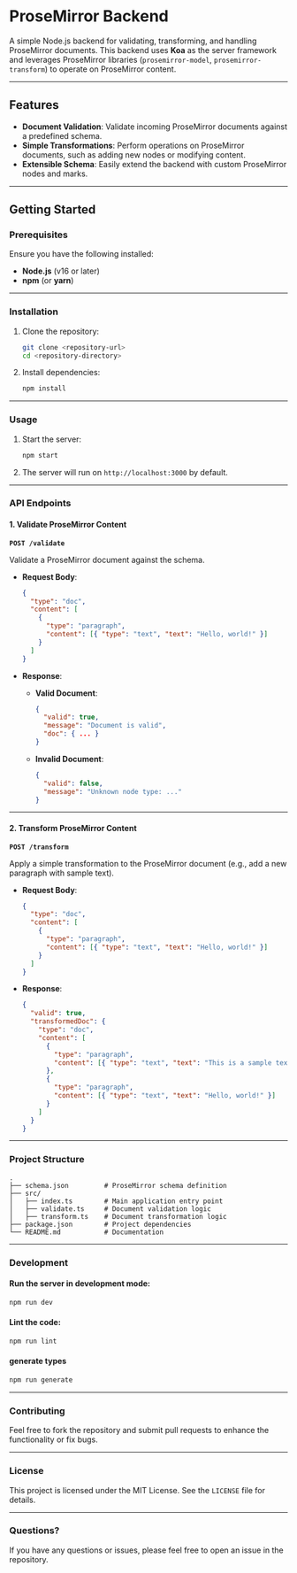 # ProseMirror Backend

A simple Node.js backend for validating, transforming, and handling ProseMirror documents. This backend uses **Koa** as the server framework and leverages ProseMirror libraries (`prosemirror-model`, `prosemirror-transform`) to operate on ProseMirror content.

---

## Features

- **Document Validation**: Validate incoming ProseMirror documents against a predefined schema.
- **Simple Transformations**: Perform operations on ProseMirror documents, such as adding new nodes or modifying content.
- **Extensible Schema**: Easily extend the backend with custom ProseMirror nodes and marks.

---

## Getting Started

### Prerequisites

Ensure you have the following installed:

- **Node.js** (v16 or later)
- **npm** (or **yarn**)

---

### Installation

1. Clone the repository:

   ```bash
   git clone <repository-url>
   cd <repository-directory>
   ```

2. Install dependencies:
   ```bash
   npm install
   ```

---

### Usage

1. Start the server:

   ```bash
   npm start
   ```

2. The server will run on `http://localhost:3000` by default.

---

### API Endpoints

#### **1. Validate ProseMirror Content**

**`POST /validate`**

Validate a ProseMirror document against the schema.

- **Request Body**:

  ```json
  {
    "type": "doc",
    "content": [
      {
        "type": "paragraph",
        "content": [{ "type": "text", "text": "Hello, world!" }]
      }
    ]
  }
  ```

- **Response**:
  - **Valid Document**:
    ```json
    {
      "valid": true,
      "message": "Document is valid",
      "doc": { ... }
    }
    ```
  - **Invalid Document**:
    ```json
    {
      "valid": false,
      "message": "Unknown node type: ..."
    }
    ```

---

#### **2. Transform ProseMirror Content**

**`POST /transform`**

Apply a simple transformation to the ProseMirror document (e.g., add a new paragraph with sample text).

- **Request Body**:

  ```json
  {
    "type": "doc",
    "content": [
      {
        "type": "paragraph",
        "content": [{ "type": "text", "text": "Hello, world!" }]
      }
    ]
  }
  ```

- **Response**:
  ```json
  {
    "valid": true,
    "transformedDoc": {
      "type": "doc",
      "content": [
        {
          "type": "paragraph",
          "content": [{ "type": "text", "text": "This is a sample text." }]
        },
        {
          "type": "paragraph",
          "content": [{ "type": "text", "text": "Hello, world!" }]
        }
      ]
    }
  }
  ```

---

### Project Structure

```plaintext
.
├── schema.json         # ProseMirror schema definition
├── src/
│   ├── index.ts        # Main application entry point
│   ├── validate.ts     # Document validation logic
│   ├── transform.ts    # Document transformation logic
├── package.json        # Project dependencies
└── README.md           # Documentation
```

---

### Development

#### Run the server in development mode:

```bash
npm run dev
```

#### Lint the code:

```bash
npm run lint
```

#### generate types

```bash
npm run generate
```

---

### Contributing

Feel free to fork the repository and submit pull requests to enhance the functionality or fix bugs.

---

### License

This project is licensed under the MIT License. See the `LICENSE` file for details.

---

### Questions?

If you have any questions or issues, please feel free to open an issue in the repository.
